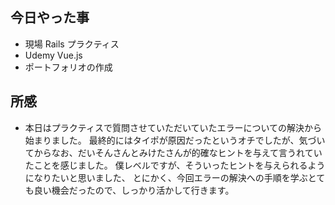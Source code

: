 ## 今日やった事

- 現場 Rails プラクティス
- Udemy Vue.js
- ポートフォリオの作成

## 所感

- 本日はプラクティスで質問させていただいていたエラーについての解決から始まりました。
  最終的にはタイポが原因だったというオチでしたが、気づいてからなお、だいそんさんとみけたさんが的確なヒントを与えて言うれていたことを感じました。
  僕レベルですが、そういったヒントを与えられるようになりたいと思いました、
  とにかく、今回エラーの解決への手順を学ぶとても良い機会だったので、しっかり活かして行きます。

